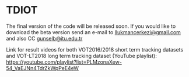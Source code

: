 # TDIOT
The final version of the code will be released soon.
If you would like to download the beta version send an e-mail to llukmancerkezi@gmail.com  and also CC gunselb@itu.edu.tr  


Link for result videos for both VOT2016/2018 short term tracking datasets and VOT-LT2018 long term tracking dataset (YouTube playlist):
https://youtube.com/playlist?list=PLMzonaXew-54_VaEJNn4TdrZkWpPeE4eW
